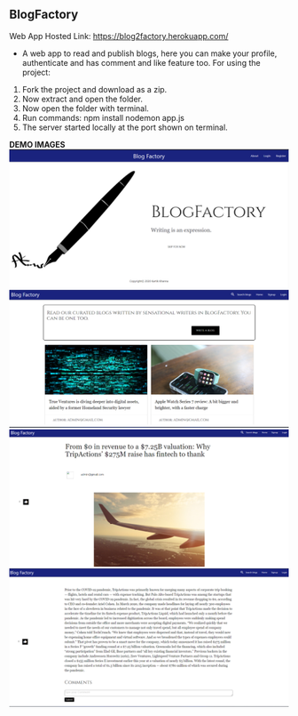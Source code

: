 ## BlogFactory
Web App Hosted Link:  https://blog2factory.herokuapp.com/
- A web app to read and publish blogs, here you can make your profile, authenticate and has comment and like feature too.
For using the project:
1. Fork the project and download as a zip.
2. Now extract and open the folder.
3. Now open the folder with terminal.
4. Run commands: npm install
                 nodemon app.js
5. The server started locally at the port shown on terminal.


**DEMO IMAGES**
![](https://github.com/kartik0406/BlogFactory/blob/master/blog1.PNG)
![](https://github.com/kartik0406/BlogFactory/blob/master/img1.png)
![](https://github.com/kartik0406/BlogFactory/blob/master/img2.png)
![](https://github.com/kartik0406/BlogFactory/blob/master/img3.png)
